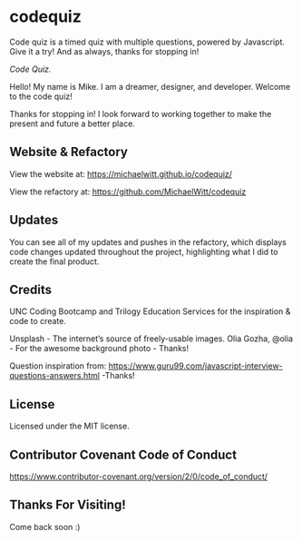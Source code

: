 # codequiz
Code quiz is a timed quiz with multiple questions, powered by Javascript. Give it a try! And as always, thanks for stopping in! 

_Code Quiz._


Hello! My name is Mike. I am a dreamer, designer, and developer. Welcome to the code quiz!

<!-- I created the password generator by writing the Javascript from scratch, which I linked to a pre-built html & css. It was a fantastic challenge that pushed me to the limits, trying to implement my newly learned hand at writing Javascript. I was able to create a working password generator by breaking it down, step by step, using the following methods: linking my javascript and html, creating variables for all of the possible password characters, making a function and alert to let the user input a password length of 8-128 characters, creating confirm alerts so the user could select what type of characters they wanted, writing an empty array which I fed with the selected possible characters, creating a loop that assisted in selecting random characters at appropriate lengths, wrote the generated password to the html, and added an Event Listener so that the operation would run once the user clicked the Generate Password Button. Overall, it was a very challenging and logically intensive project; at the same time, it was quite rewarding to learn, grow, and accomplish the mission of creating a working password generator!  -->

Thanks for stopping in! I look forward to working together to make the present and future a better place. 

## Website & Refactory

View the website at: https://michaelwitt.github.io/codequiz/

View the refactory at: https://github.com/MichaelWitt/codequiz

<!-- Website Preview: ![alt text](https://michaelwitt.github.io/passwordgenerator/website.png) -->

## Updates

You can see all of my updates and pushes in the refactory, which displays code changes updated throughout the project, highlighting what I did to create the final product.

## Credits

UNC Coding Bootcamp and Trilogy Education Services for the inspiration & code to create.

Unsplash - The internet’s source of freely-usable images. 
Olia Gozha, @olia - For the awesome background photo - Thanks! 

Question inspiration from: https://www.guru99.com/javascript-interview-questions-answers.html -Thanks!

## License

Licensed under the MIT license.

<!-- https://michaelwitt.github.io/codequiz/assets/LICENSE.txt -->

## Contributor Covenant Code of Conduct

https://www.contributor-covenant.org/version/2/0/code_of_conduct/

## Thanks For Visiting!

Come back soon :)

